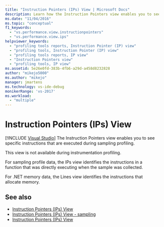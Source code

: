 ```yaml
---
title: "Instruction Pointers (IPs) View | Microsoft Docs"
description: Learn how the Instruction Pointers view enables you to see specific instructions that are executed during sampling profiling.
ms.date: "11/04/2016"
ms.topic: "conceptual"
f1_keywords:
  - "vs.performance.view.instructionpointers"
  - "vs.performance.view.ips"
helpviewer_keywords:
  - "profiling tools reports, Instruction Pointer (IP) view"
  - "profiling tools, Instruction Pointer (IP) view"
  - "profiling tools reports, IP view"
  - "Instruction Pointers view"
  - "profiling tools, IP view"
ms.assetid: 5e26e0fd-383b-4fb6-a29d-a458d8232828
author: "mikejo5000"
ms.author: "mikejo"
manager: jmartens
ms.technology: vs-ide-debug
monikerRange: 'vs-2017'
ms.workload:
  - "multiple"
---
```

# Instruction Pointers (IPs) View

 [!INCLUDE [Visual Studio](~/includes/applies-to-version/vs-windows-only.md)]
The Instruction Pointers view enables you to see specific instructions that are executed during sampling profiling.

 This view is not available during instrumentation profiling.

 For sampling profile data, the IPs view identifies the instructions in a function that was directly executing when the sample was collected.

 For .NET memory data, the Lines view identifies the instructions that allocate memory.

## See also
- [Instruction Pointers (IPs) View](../profiling/instruction-pointers-ips-view-sampling-data.md)
- [Instruction Pointers (IPs) View - sampling](../profiling/instruction-pointers-ips-view-dotnet-memory-sampling-data.md)
- [Instruction Pointers (IPs) View](../profiling/instruction-pointers-ips-view-contention-data.md)
